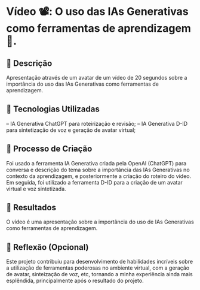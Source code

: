 # Vídeo 📽️: O uso das IAs Generativas como ferramentas de aprendizagem 📖.

## 📒 Descrição
Apresentação através de um avatar de um vídeo de 20 segundos sobre a importância do uso das IAs Generativas como ferramentas de aprendizagem.

## 🤖 Tecnologias Utilizadas
– IA Generativa ChatGPT para roteirização e revisão;
– IA Generativa D-ID para sintetização de voz e geração de avatar virtual;

## 🧐 Processo de Criação
Foi usado a ferramenta IA Generativa criada pela OpenAI (ChatGPT) para conversa e descrição do tema sobre a importância das IAs Generativas no contexto da aprendizagem, e posteriormente a criação do roteiro do vídeo.
Em seguida, foi utilizado a ferramenta D-ID para a criação de um avatar virtual e voz sintetizada.

## 🚀 Resultados
O vídeo é uma apresentação sobre a importância do uso de IAs Generativas como ferramentas de aprendizagem.

## 💭 Reflexão (Opcional)
Este projeto contribuiu para desenvolvimento de habilidades incríveis sobre a utilização de ferramentas poderosas no ambiente virtual, com a geração de avatar, sinteização de voz, etc, tornando a minha experiência ainda mais esplêndida, principalmente após o resultado do projeto.
